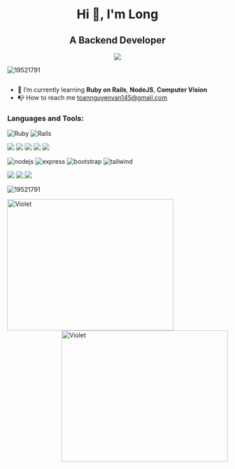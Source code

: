 <h1 align="center">Hi 👋, I'm Long</h1>
<h2 align="center"> A Backend Developer</h2>

<p align="center">
  <img src="https://media4.giphy.com/media/HLB0nLA36GCCo6JuB5/giphy.gif?cid=ecf05e47luw9yn5wpybka2xef7ns89gdn5jwuz5g3zw5my4n&ep=v1_gifs_search&rid=giphy.gif&ct=g">
</p>

<p align="left"> <img src="https://komarev.com/ghpvc/?username=19521791&label=Profile%20views&color=0e75b6&style=flat" alt="19521791" /> </p>

<p align="left"> <a href="https://twitter.com/" target="blank"><img src="https://img.shields.io/twitter/follow/?logo=twitter&style=for-the-badge" alt="" /></a> </p>

- 🌱 I’m currently learning **Ruby on Rails**, **NodeJS**, **Computer Vision** 
- 📭 How to reach me [toannguyenvan145@gmail.com](mailto:toannguyenvan145@gmail.com) 

<p align="left">
</p>
<h3 align="left">Languages and Tools:</h3>
<p align="left"> 

  <img src="https://img.shields.io/badge/Ruby-CC342D?style=for-the-badge&logo=ruby&logoColor=white" alt="Ruby">

  <img src="https://img.shields.io/badge/Ruby_on_Rails-CC0000?style=for-the-badge&logo=ruby-on-rails&logoColor=white" alt="Rails">

</p>

<p>
  <img src="https://img.shields.io/badge/python-%231572B6.svg?style=for-the-badge&logo=python&logoColor=ffdd54"/> 
  
  <img src="https://img.shields.io/badge/numpy-%23013243.svg?style=for-the-badge&logo=numpy&logoColor=white" /> 
  
  <img src="https://img.shields.io/badge/scikit--learn-%23F7931E.svg?style=for-the-badge&logo=scikit-learn&logoColor=white"/> 

  <img src="https://img.shields.io/badge/TensorFlow-%23FF6F00.svg?style=for-the-badge&logo=TensorFlow&logoColor=white"/> 

  <img src="https://img.shields.io/badge/seaborn-FCC624.svg?style=for-the-badge&logo=opencv&logoColor=black" /> 
</p>

<p>
  
  <img src="https://img.shields.io/badge/node.js-6DA55F?style=for-the-badge&logo=node.js&logoColor=white" alt="nodejs" >
  
  <img src="https://img.shields.io/badge/express.js-%23404d59.svg?style=for-the-badge&logo=express&logoColor=%2361DAFB" alt="express">
  
  <img src="https://img.shields.io/badge/bootstrap-%23563D7C.svg?style=for-the-badge&logo=bootstrap&logoColor=white" alt="bootstrap">
  
  <img src="https://img.shields.io/badge/tailwindcss-%2338B2AC.svg?style=for-the-badge&logo=tailwind-css&logoColor=white" alt="tailwind">
  
</p>
<p>
  <img src="https://img.shields.io/badge/javascript-%23323330.svg?style=for-the-badge&logo=javascript&logoColor=%23F7DF1E"/> 

  <img src="https://img.shields.io/badge/css3-%231572B6.svg?style=for-the-badge&logo=css3&logoColor=white"/> 
  
  <img src="https://img.shields.io/badge/html5-%23E34F26.svg?style=for-the-badge&logo=html5&logoColor=white"/> 
</p>



<p><img align="center" src="https://github-readme-streak-stats.herokuapp.com/?user=19521791&" alt="19521791" /></p>
<p><img align="left" alt="Violet" width="380" height="300" src="https://kenh14cdn.com/2017/10-1512978642701.gif"></p>
<p><img align="right" alt="Violet" width="380" height="300" src="https://www.icegif.com/wp-content/uploads/icegif-1721.gif"></p>



